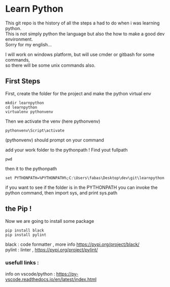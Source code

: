 # Learn Python
This git repo is the history of all the steps a had to do when i was learning python.  
This is not simply python the language but also the how to make a good dev environment.  
Sorry for my english...

I will work on windows platform, but will use cmder or gitbash for some commands,  
so there will be some unix commands also.

## First Steps
 First, create the folder for the project and make the python virtual env 
```
mkdir learnpython
cd learnpython
virtualenv pythonvenv
```
Then we activate the venv (here pythonvenv)
```
pythonvenv\Script\activate
```

(pythonvenv) should prompt on your command 

add your work folder to the pythonpath !
Find yout fullpath 
```
pwd
```
then it to the pythonpath
```
set PYTHONPATH=%PYTHONPATH%;C:\Users\fabas\Desktop\dev\git\learnpython
```  

if you want to see if the folder is in the PYTHONPATH you can invoke the python command, then import sys, and print sys.path

## the Pip !
 Now we are going to install some package
```
pip install black
pip install pylint
```
black : code formatter , more info https://pypi.org/project/black/  
pylint : linter , https://pypi.org/project/pylint/

### usefull links :
info on vscode/python : https://py-vscode.readthedocs.io/en/latest/index.html